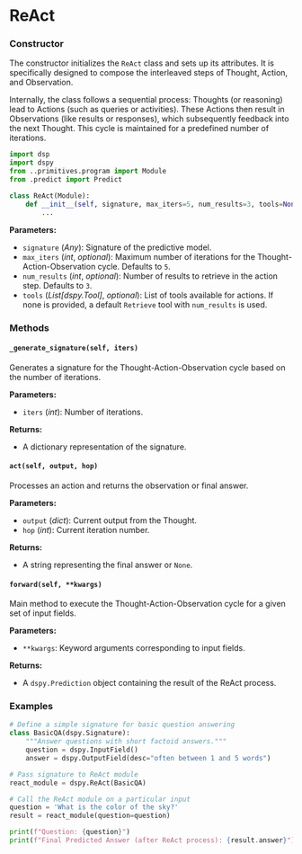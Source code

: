# ReAct

### Constructor

The constructor initializes the `ReAct` class and sets up its attributes. It is specifically designed to compose the interleaved steps of Thought, Action, and Observation.

Internally, the class follows a sequential process: Thoughts (or reasoning) lead to Actions (such as queries or activities). These Actions then result in Observations (like results or responses), which subsequently feedback into the next Thought. This cycle is maintained for a predefined number of iterations.

```python
import dsp
import dspy
from ..primitives.program import Module
from .predict import Predict

class ReAct(Module):
    def __init__(self, signature, max_iters=5, num_results=3, tools=None):
        ...
```

**Parameters:**
- `signature` (_Any_): Signature of the predictive model.
- `max_iters` (_int_, _optional_): Maximum number of iterations for the Thought-Action-Observation cycle. Defaults to `5`.
- `num_results` (_int_, _optional_): Number of results to retrieve in the action step. Defaults to `3`.
- `tools` (_List[dspy.Tool]_, _optional_): List of tools available for actions. If none is provided, a default `Retrieve` tool with `num_results` is used.

### Methods

#### `_generate_signature(self, iters)`

Generates a signature for the Thought-Action-Observation cycle based on the number of iterations.

**Parameters:**
- `iters` (_int_): Number of iterations.

**Returns:**
- A dictionary representation of the signature.

#### `act(self, output, hop)`

Processes an action and returns the observation or final answer.

**Parameters:**
- `output` (_dict_): Current output from the Thought.
- `hop` (_int_): Current iteration number.

**Returns:**
- A string representing the final answer or `None`.

#### `forward(self, **kwargs)`

Main method to execute the Thought-Action-Observation cycle for a given set of input fields.

**Parameters:**
- `**kwargs`: Keyword arguments corresponding to input fields.

**Returns:**
- A `dspy.Prediction` object containing the result of the ReAct process.

### Examples

```python
# Define a simple signature for basic question answering
class BasicQA(dspy.Signature):
    """Answer questions with short factoid answers."""
    question = dspy.InputField()
    answer = dspy.OutputField(desc="often between 1 and 5 words")

# Pass signature to ReAct module
react_module = dspy.ReAct(BasicQA)

# Call the ReAct module on a particular input
question = 'What is the color of the sky?'
result = react_module(question=question)

print(f"Question: {question}")
print(f"Final Predicted Answer (after ReAct process): {result.answer}")
```